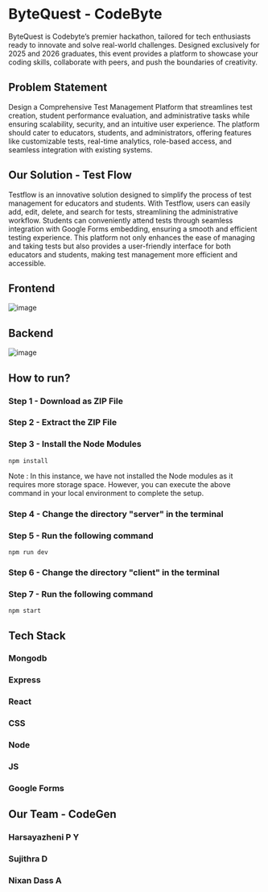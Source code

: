 # ByteQuest - CodeByte
ByteQuest is Codebyte’s premier hackathon, tailored for tech enthusiasts ready to innovate and solve real-world challenges. Designed exclusively for 2025 and 2026 graduates, this event provides a platform to showcase your coding skills, collaborate with peers, and push the boundaries of creativity.

## Problem Statement
Design a Comprehensive Test Management Platform that streamlines test creation, student performance evaluation, and administrative tasks while ensuring scalability, security, and an intuitive user experience. The platform should cater to educators, students, and administrators, offering features like customizable tests, real-time analytics, role-based access, and seamless integration with existing systems.

## Our Solution - Test Flow
Testflow is an innovative solution designed to simplify the process of test management for educators and students. With Testflow, users can easily add, edit, delete, and search for tests, streamlining the administrative workflow. Students can conveniently attend tests through seamless integration with Google Forms embedding, ensuring a smooth and efficient testing experience. This platform not only enhances the ease of managing and taking tests but also provides a user-friendly interface for both educators and students, making test management more efficient and accessible.

## Frontend
![image](https://github.com/user-attachments/assets/e3733bec-7160-4185-99fa-78a46c268995)

## Backend
![image](https://github.com/user-attachments/assets/9b0878ff-0f45-4f7c-86d9-f84f5d01311e)

## How to run?
### Step 1 - Download as ZIP File
### Step 2 - Extract the ZIP File
### Step 3 - Install the Node Modules
```
npm install
```
Note :  In this instance, we have not installed the Node modules as it requires more storage space. However, you can execute the above command in your local environment to complete the setup.
### Step 4 - Change the directory "server" in the terminal
### Step 5 - Run the following command
```
npm run dev
```
### Step 6 - Change the directory "client" in the terminal
### Step 7 - Run the following command
```
npm start
```

## Tech Stack
### Mongodb
### Express
### React 
### CSS
### Node
### JS
### Google Forms

## Our Team - CodeGen
### Harsayazheni P Y
### Sujithra D
### Nixan Dass A
